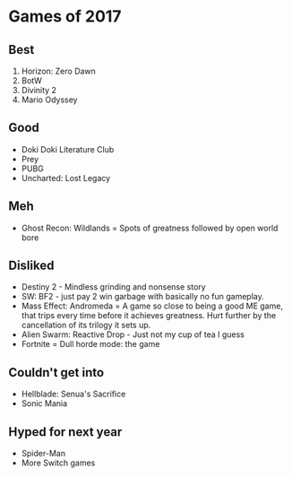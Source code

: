 # Games of 2017

## Best

1. Horizon: Zero Dawn
2. BotW
3. Divinity 2
4. Mario Odyssey

## Good

- Doki Doki Literature Club
- Prey
- PUBG
- Uncharted: Lost Legacy

## Meh

- Ghost Recon: Wildlands = Spots of greatness followed by open world bore

## Disliked

- Destiny 2 - Mindless grinding and nonsense story
- SW: BF2 - just pay 2 win garbage with basically no fun gameplay.
- Mass Effect: Andromeda = A game so close to being a good ME game, that
trips every time before it achieves greatness. Hurt further by the
cancellation of its trilogy it sets up.
- Alien Swarm: Reactive Drop - Just not my cup of tea I guess
- Fortnite = Dull horde mode: the game

## Couldn't get into

- Hellblade: Senua's Sacrifice
- Sonic Mania

## Hyped for next year

- Spider-Man
- More Switch games
